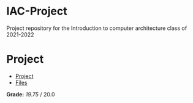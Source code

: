 # IAC-Project

Project repository for the Introduction to computer architecture class of 2021-2022

# Project

- [Project](Project/projeto-chuva-meteoros.pdf)
- [Files](Project/Grupo04)

**Grade:** _19.75_ / 20.0
